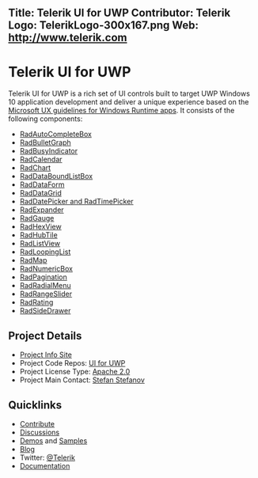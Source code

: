 Title: Telerik UI for UWP
Contributor: Telerik
Logo: TelerikLogo-300x167.png
Web: http://www.telerik.com
---
# Telerik UI for UWP

Telerik UI for UWP is a rich set of UI controls built to target UWP Windows 10 application development and deliver a unique experience based on the [Microsoft UX guidelines for Windows Runtime apps](https://developer.microsoft.com/en-us/windows/apps/design). It consists of the following components:

* [RadAutoCompleteBox](https://www.telerik.com/universal-windows-platform-ui/autocompletebox)
* [RadBulletGraph](https://www.telerik.com/universal-windows-platform-ui/bulletgraph)
* [RadBusyIndicator](https://www.telerik.com/universal-windows-platform-ui/busyindicator)
* [RadCalendar](https://www.telerik.com/universal-windows-platform-ui/calendar)
* [RadChart](https://www.telerik.com/universal-windows-platform-ui/chart)
* [RadDataBoundListBox](https://www.telerik.com/universal-windows-platform-ui/databoundlistbox)
* [RadDataForm](https://www.telerik.com/universal-windows-platform-ui/dataform)
* [RadDataGrid](https://www.telerik.com/universal-windows-platform-ui/grid)
* [RadDatePicker and RadTimePicker](https://www.telerik.com/universal-windows-platform-ui/datepicker-and-timepicker)
* [RadExpander](https://www.telerik.com/universal-windows-platform-ui/expander)
* [RadGauge](https://www.telerik.com/universal-windows-platform-ui/gauge)
* [RadHexView](https://www.telerik.com/universal-windows-platform-ui/hexview)
* [RadHubTile](https://www.telerik.com/universal-windows-platform-ui/hubtile)
* [RadListView](https://www.telerik.com/universal-windows-platform-ui/listview)
* [RadLoopingList](https://www.telerik.com/universal-windows-platform-ui/loopinglist)
* [RadMap](https://www.telerik.com/universal-windows-platform-ui/map)
* [RadNumericBox](https://www.telerik.com/universal-windows-platform-ui/numericbox)
* [RadPagination](https://www.telerik.com/universal-windows-platform-ui/pagination)
* [RadRadialMenu](https://www.telerik.com/universal-windows-platform-ui/radialmenu)
* [RadRangeSlider](https://www.telerik.com/universal-windows-platform-ui/rangeslider)
* [RadRating](https://www.telerik.com/universal-windows-platform-ui/rating)
* [RadSideDrawer](https://www.telerik.com/universal-windows-platform-ui/sidedrawer)


## Project Details

* [Project Info Site](https://www.telerik.com/universal-windows-platform-ui)
* Project Code Repos:  [UI for UWP](https://github.com/telerik/UI-For-UWP)
* Project License Type: [Apache 2.0](https://github.com/telerik/UI-For-UWP/blob/master/LICENSE.md)
* Project Main Contact: [Stefan Stefanov](https://github.com/stefanov-stefan)

## Quicklinks
* [Contribute](https://github.com/telerik/UI-For-UWP/blob/master/CONTRIBUTING.md)
* [Discussions](https://github.com/telerik/UI-For-UWP/issues)
* [Demos](https://www.microsoft.com/en-us/store/p/teleriktelerikuiforuwpexamples/9n3fgcz50qnl) and [Samples](https://github.com/telerik/UI-For-UWP/tree/master/SDKExamples.UWP)
* [Blog](https://www.telerik.com/blogs/tag/uwp)
* Twitter: [@Telerik](https://twitter.com/telerik)
* [Documentation](https://docs.telerik.com/devtools/universal-windows-platform/Introduction-uwp)
